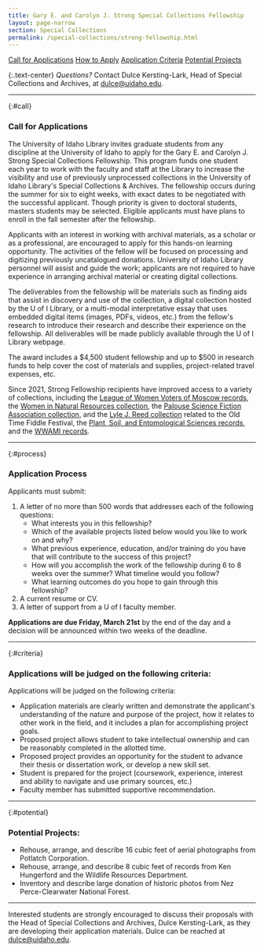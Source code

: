 ```yaml
---
title: Gary E. and Carolyn J. Strong Special Collections Fellowship
layout: page-narrow
section: Special Collections
permalink: /special-collections/strong-fellowship.html
---
```


<div class="text-center mb-2 pt-3">
    <a href="#call" class="btn btn-secondary btn-sm my-2 mx-1">Call for Applications</a>
    <a href="#process" class="btn btn-secondary btn-sm my-2 mx-1">How to Apply</a>
    <a href="#criteria" class="btn btn-secondary btn-sm my-2 mx-1">Application Criteria</a>
    <a href="#potential" class="btn btn-secondary btn-sm my-2 mx-1">Potential Projects</a>
    <!--<a href="https://forms.office.com/r/3UbunAida7" class="btn btn-info my-2 mx-1"><span class="fas fa-edit"></span> Submit an Application</a>-->
</div>

{:.text-center}
*Questions?* Contact Dulce Kersting-Lark, Head of Special Collections and Archives, at [dulce@uidaho.edu](mailto:dulce@uidaho.edu).

------

{:#call}
### Call for Applications

The University of Idaho Library invites graduate students from any discipline at the University of Idaho to apply for the Gary E. and Carolyn J. Strong Special Collections Fellowship. This program funds one student each year to work with the faculty and staff at the Library to increase the visibility and use of previously unprocessed collections in the University of Idaho Library's Special Collections & Archives. The fellowship occurs during the summer for six to eight weeks, with exact dates to be negotiated with the successful applicant. Though priority is given to doctoral students, masters students may be selected. Eligible applicants must have plans to enroll in the fall semester after the fellowship. 

Applicants with an interest in working with archival materials, as a scholar or as a professional, are encouraged to apply for this hands-on learning opportunity. The activities of the fellow will be focused on processing and digitizing previously uncatalogued donations. University of Idaho Library personnel will assist and guide the work; applicants are not required to have experience in arranging archival material or creating digital collections.  

The deliverables from the fellowship will be materials such as finding aids that assist in discovery and use of the collection, a digital collection hosted by the U of I Library, or a multi-modal interpretative essay that uses embedded digital items (images, PDFs, videos, etc.) from the fellow's research to introduce their research and describe their experience on the fellowship. All deliverables will be made publicly available through the U of I Library webpage. 

The award includes a $4,500 student fellowship and up to $500 in research funds to help cover the cost of materials and supplies, project-related travel expenses, etc. 

Since 2021, Strong Fellowship recipients have improved access to a variety of collections, including the [League of Women Voters of Moscow records](https://archiveswest.orbiscascade.org/ark:80444/xv211561), the [Women in Natural Resources collection](https://archiveswest.orbiscascade.org/ark:80444/xv702668), the [Palouse Science Fiction Association collection](https://archiveswest.orbiscascade.org/ark:80444/xv334160), and the [Lyle J. Reed collection](https://archiveswest.orbiscascade.org/ark:80444/xv425711) related to the Old Time Fiddle Festival, the [Plant, Soil, and Entomological Sciences records](https://www.lib.uidaho.edu/digital/pses/), and the [WWAMI records](https://archiveswest.orbiscascade.org/ark:80444/xv759233).     

------

{:#process}
### Application Process

Applicants must submit: 

1. A letter of no more than 500 words that addresses each of the following questions: 
    - What interests you in this fellowship?  
    - Which of the available projects listed below would you like to work on and why?  
    - What previous experience, education, and/or training do you have that will contribute to the success of this project? 
    - How will you accomplish the work of the fellowship during 6 to 8 weeks over the summer? What timeline would you follow?
    - What learning outcomes do you hope to gain through this fellowship? 
2. A current resume or CV.
3. A letter of support from a U of I faculty member.

<!--
<div class="text-center mb-2 pt-3">
    <a href="https://forms.office.com/r/3UbunAida7 " class="btn btn-info my-2 mx-1"><span class="fas fa-edit"></span> Submit an Application</a>
</div>-->

**Applications are due Friday, March 21st** by the end of the day and a decision will be announced within two weeks of the deadline.

------

{:#criteria}
### Applications will be judged on the following criteria:

Applications will be judged on the following criteria: 

- Application materials are clearly written and demonstrate the applicant's understanding of the nature and purpose of the project, how it relates to other work in the field, and it includes a plan for accomplishing project goals. 
- Proposed project allows student to take intellectual ownership and can be reasonably completed in the allotted time. 
- Proposed project provides an opportunity for the student to advance their thesis or dissertation work, or develop a new skill set.  
- Student is prepared for the project (coursework, experience, interest and ability to navigate and use primary sources, etc.) 
- Faculty member has submitted supportive recommendation. 

------

{:#potential}
### Potential Projects:

- Rehouse, arrange, and describe 16 cubic feet of aerial photographs from Potlatch Corporation.   
- Rehouse, arrange, and describe 8 cubic feet of records from Ken Hungerford and the Wildlife Resources Department.  
- Inventory and describe large donation of historic photos from Nez Perce-Clearwater National Forest.   

------

Interested students are strongly encouraged to discuss their proposals with the Head of Special Collections and Archives, Dulce Kersting-Lark, as they are developing their application materials. Dulce can be reached at [dulce@uidaho.edu](mailto:dulce@uidaho.edu).